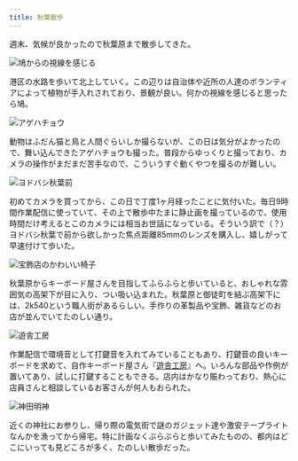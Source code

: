 ```yaml
---
title: 秋葉散歩
---
```

週末、気候が良かったので秋葉原まで散歩してきた。

![](https://lh3.googleusercontent.com/ZmapoEL3gfaLOe8N4h2a1Lh7j2pSa0Ngda9Guio71R6XSjAuLVgzfRT8hRsDeCg9Kfb6-5OJT62tr1nY5n7-0JuONmpeF0JxxcEvG9NDnF5efsq3A4T52c-Mg5DgdtFSoK33FpjjaU372xHUjjc "鳩からの視線を感じる")

港区の水路を歩いて北上していく。この辺りは自治体や近所の人達のボランティアによって植物が手入れされており、景観が良い。何かの視線を感じると思ったら鳩。

![](https://lh4.googleusercontent.com/nCOWcx22Ju9fXdEUvmp3Bi4gjIEl0zxypZSbDfLZZqAaT5aF2RPebkf3sdk-liWPvXUSV1AleP7qzXsE-4uJzdE99ypuvF3ToRMT7M_KlQWhR17ljcMCgt4S6kdkgKHbFi-iHyVyDA0pFg6759M "アゲハチョウ")

動物はふだん猫と鳥と人間ぐらいしか撮らないが、この日は気分がよかったので、舞い込んできたアゲハチョウも撮った。普段からゆっくりと撮っており、カメラの操作がまだまだ苦手なので、こういうすぐ動くやつを撮るのが難しい。

![](https://lh4.googleusercontent.com/9iATGG-iemTq9dsBGdoVJYK59rSn6XOkdePIfpy6G8ZBuumV0i55M0X_dBHJDPL4qFuUrmLNz1JTSV7TteW5ZKNU9Rq1pJUmFWj75d1pfSsUksUZAlV3mRwCWZx7xdJeqfei3ysQ7KjK5fA2avU "ヨドバシ秋葉前")

初めてカメラを買ってから、この日で丁度1ヶ月経ったことに気付いた。毎日9時間作業配信に使っていて、その上で散歩中たまに静止画を撮っているので、使用時間だけ考えるとこのカメラには相当お世話になっている。そういう訳で（？）ヨドバシ秋葉で前から欲しかった焦点距離85mmのレンズを購入し、嬉しがって早速付けて歩いた。

![](https://lh5.googleusercontent.com/DAwO5YUCJQNr8fsb3lm071fMEuSEd2qsZrSNZouGgdkIOSQZvOM-OVW12KIoLDgZH_778bx0L1TgpcCvyvVJGRC8CM5Vs3rivZjqH_EPZLuBsFwR8Irshl7VNpMOkzI0v8PWWirDwNfdj8uOFuY "宝飾店のかわいい椅子")

秋葉原からキーボード屋さんを目指してふらふらと歩いていると、おしゃれな雰囲気の高架下が目に入り、つい吸い込まれた。秋葉原と御徒町を結ぶ高架下には、2k540という職人街があるらしい。手作りの革製品や宝飾、雑貨などのお店が並んでいてたのしい通り。

![](https://lh6.googleusercontent.com/YkIz6gCJGHH9qS2-VvHPl8RsvkcXjr1WW8MLnzgcRqp7lo6-XwmlGiNLwzrnoggRkSSQhTDPgZNbOb3b-VpTttr8T5OqHx731n4q2f4lxfO5lexz4iBnkVM1OCMPbKtIl-vzCFA65VXDNmnGIK0 "遊舎工房")

作業配信で環境音として打鍵音を入れてみていることもあり、打鍵音の良いキーボードを求めて、自作キーボード屋さん『[遊舎工房](https://yushakobo.jp/)』へ。いろんな部品や作例が置いてあり、試しに打鍵することもできる。店内はかなり賑わっており、熱心に店員さんと相談しているお客さんが何人もおられた。

![](https://lh3.googleusercontent.com/VDC4TzjIDYi7qaq4lWCsScRr5CXzfWPEtrwTUQ-aXNW7JHmBdTHjKiAXa00Oi5Qts5fKZ9xMVlQpdhKHQHWYprzkc-8LirfYflxpHXYvn9FG1BttxZjnU_fXgwQf9lL7QuxoC9rASJFE8Xc65DE "神田明神")

近くの神社にお参りし、帰り際の電気街で謎のガジェット達や激安テープライトなんかを漁ってから帰宅。特に計画なくぶらぶらと歩いてみたものの、都内はどこにいっても見どころが多く、たのしい散歩だった。
